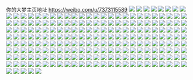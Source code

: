 你的大梦主页地址 https://weibo.com/u/7373115589 
![](https://wx4.sinaimg.cn/mw2000/0082YQbbly1h7hk4uh7chj32ap36cqv8.jpg) 
![](https://wx4.sinaimg.cn/mw2000/0082YQbbly1h7hk4wk5qbj32av36ckjo.jpg) 
![](https://wx4.sinaimg.cn/mw2000/0082YQbbly1h7hk4zrxk6j32c036p7wn.jpg) 
![](https://wx4.sinaimg.cn/mw2000/0082YQbbly1h7hk5297psj32c038xx6u.jpg) 
![](https://wx4.sinaimg.cn/mw2000/0082YQbbly1h7hk54ajlzj32c0340x6s.jpg) 
![](https://wx4.sinaimg.cn/mw2000/0082YQbbly1h7hk56bkj3j32c0369x6u.jpg) 
![](https://wx4.sinaimg.cn/mw2000/0082YQbbly1h7hk58vsgxj32c037hx6u.jpg) 
![](https://wx4.sinaimg.cn/mw2000/0082YQbbly1h7hk4sf7w9j32c0340qv8.jpg) 
![](https://wx4.sinaimg.cn/mw2000/0082YQbbly1h7hk5andekj32c0340b2c.jpg) 
![](https://wx4.sinaimg.cn/mw2000/0082YQbbly1h78kokza6kj32c038xe84.jpg) 
![](https://wx4.sinaimg.cn/mw2000/0082YQbbly1h78kow4urnj32c035de84.jpg) 
![](https://wx4.sinaimg.cn/mw2000/0082YQbbly1h78kp9f7rvj32c03651kx.jpg) 
![](https://wx4.sinaimg.cn/mw2000/0082YQbbly1h78kpr1q0xj32c035xtze.jpg) 
![](https://wx4.sinaimg.cn/mw2000/0082YQbbly1h78ko9tzejj32c03407j9.jpg) 
![](https://wx4.sinaimg.cn/mw2000/0082YQbbly1h78kq3b5m8j32c03417io.jpg) 
![](https://wx4.sinaimg.cn/mw2000/0082YQbbly1h78kqj8jjjj32c034tb2b.jpg) 
![](https://wx4.sinaimg.cn/mw2000/0082YQbbly1h78kqwtq75j32c035p1kx.jpg) 
![](https://wx4.sinaimg.cn/mw2000/0082YQbbly1h78kqz7eg1j31oo1tb4qp.jpg) 
![](https://wx4.sinaimg.cn/mw2000/0082YQbbly1h73dewf7ryj32c0340dn9.jpg) 
![](https://wx4.sinaimg.cn/mw2000/0082YQbbly1h72psgwg10j32c0340h2p.jpg) 
![](https://wx4.sinaimg.cn/mw2000/0082YQbbly1h72psdwk5xj32c03407qc.jpg) 
![](https://wx4.sinaimg.cn/mw2000/0082YQbbly1h72psjrlt6j32c0340au1.jpg) 
![](https://wx4.sinaimg.cn/mw2000/0082YQbbly1h72psndrjgj32c03404qs.jpg) 
![](https://wx4.sinaimg.cn/mw2000/0082YQbbly1h6vpmyaqf4j32c0340wlx.jpg) 
![](https://wx4.sinaimg.cn/mw2000/0082YQbbly1h6vpmzd08qj31yq27kn4y.jpg) 
![](https://wx4.sinaimg.cn/mw2000/0082YQbbly1h6vpn0w9ejj32c0340anz.jpg) 
![](https://wx4.sinaimg.cn/mw2000/0082YQbbly1h6vpn2nu9tj32c0340npf.jpg) 
![](https://wx4.sinaimg.cn/mw2000/0082YQbbly1h6vpmx5xxfj32c03407wj.jpg) 
![](https://wx4.sinaimg.cn/mw2000/0082YQbbly1h6vpn46lzjj32c0340u0y.jpg) 
![](https://wx4.sinaimg.cn/mw2000/0082YQbbly1h6k51ew53qj32c0340qpb.jpg) 
![](https://wx4.sinaimg.cn/mw2000/0082YQbbly1h6k51ckaklj32c0340e6t.jpg) 
![](https://wx4.sinaimg.cn/mw2000/0082YQbbly1h6k51h1zkqj32c03404ms.jpg) 
![](https://wx4.sinaimg.cn/mw2000/0082YQbbly1h6k51k4nu2j32c035uaul.jpg) 
![](https://wx4.sinaimg.cn/mw2000/0082YQbbly1h6k51mn57zj32c035eb2a.jpg) 
![](https://wx4.sinaimg.cn/mw2000/0082YQbbly1h6k51pcuhrj32c035ub2c.jpg) 
![](https://wx4.sinaimg.cn/mw2000/0082YQbbly1h6k51ruc26j32c0340u0z.jpg) 
![](https://wx4.sinaimg.cn/mw2000/0082YQbbly1h6k51uplm7j32c0340tvb.jpg) 
![](https://wx4.sinaimg.cn/mw2000/0082YQbbly1h6k51x3mx8j32c0340nlt.jpg) 
![](https://wx4.sinaimg.cn/mw2000/0082YQbbly1h6gjn644wvj32c035e1kx.jpg) 
![](https://wx4.sinaimg.cn/mw2000/0082YQbbly1h6gjn9r019j32bh340b2c.jpg) 
![](https://wx4.sinaimg.cn/mw2000/0082YQbbly1h6gjnhkhwtj32c033unp5.jpg) 
![](https://wx4.sinaimg.cn/mw2000/0082YQbbly1h6gjnk2xhij32c0340e2b.jpg) 
![](https://wx4.sinaimg.cn/mw2000/0082YQbbly1h6gjnmzj27j32c0340qv7.jpg) 
![](https://wx4.sinaimg.cn/mw2000/0082YQbbly1h6gjnpqnc9j32c0340axh.jpg) 
![](https://wx4.sinaimg.cn/mw2000/0082YQbbly1h6gjnu7xz7j329e340qva.jpg) 
![](https://wx4.sinaimg.cn/mw2000/0082YQbbly1h6gjnwdp54j32c035y4qr.jpg) 
![](https://wx4.sinaimg.cn/mw2000/0082YQbbly1h6gjnyt4kxj32b83407bw.jpg) 
![](https://wx4.sinaimg.cn/mw2000/0082YQbbly1h6gjo1qawsj32an3401kx.jpg) 
![](https://wx4.sinaimg.cn/mw2000/0082YQbbly1h6gjnep9p0j32c035ekjr.jpg) 
![](https://wx4.sinaimg.cn/mw2000/0082YQbbly1h6gjo5h4osj32c0340e81.jpg) 
![](https://wx4.sinaimg.cn/mw2000/0082YQbbly1h6gjo8ts3dj32c0340u10.jpg) 
![](https://wx4.sinaimg.cn/mw2000/0082YQbbly1h6gjobzl31j32c036ie77.jpg) 
![](https://wx4.sinaimg.cn/mw2000/0082YQbbly1h6gjofe3jxj32b83404qp.jpg) 
![](https://wx4.sinaimg.cn/mw2000/0082YQbbly1h6apwarnjoj32b2340u0z.jpg) 
![](https://wx4.sinaimg.cn/mw2000/0082YQbbly1h69ap403qej3203340ai0.jpg) 
![](https://wx4.sinaimg.cn/mw2000/0082YQbbly1h69ap79hvbj32c0340nb8.jpg) 
![](https://wx4.sinaimg.cn/mw2000/0082YQbbly1h69ap1cj2bj32062wahdu.jpg) 
![](https://wx4.sinaimg.cn/mw2000/0082YQbbly1h69ape8omgj32c0340e83.jpg) 
![](https://wx4.sinaimg.cn/mw2000/0082YQbbly1h69apa9h56j32c0340u0x.jpg) 
![](https://wx4.sinaimg.cn/mw2000/0082YQbbly1h69apncnhpj32c03624qr.jpg) 
![](https://wx4.sinaimg.cn/mw2000/0082YQbbly1h69apjordtj32c0340gs3.jpg) 
![](https://wx4.sinaimg.cn/mw2000/0082YQbbly1h69aph8h0sj31mt33yqf7.jpg) 
![](https://wx4.sinaimg.cn/mw2000/0082YQbbly1h69app7r6wj323k2z37wi.jpg) 
![](https://wx4.sinaimg.cn/mw2000/0082YQbbly1h69aps1bcpj32c0340kjl.jpg) 
![](https://wx4.sinaimg.cn/mw2000/0082YQbbly1h69apw2v0gj32c0340x6r.jpg) 
![](https://wx4.sinaimg.cn/mw2000/0082YQbbly1h61ufzr89bj32c0340152.jpg) 
![](https://wx4.sinaimg.cn/mw2000/0082YQbbly1h61ufk88cij32c03527wj.jpg) 
![](https://wx4.sinaimg.cn/mw2000/0082YQbbly1h61ufn56abj32c035qk84.jpg) 
![](https://wx4.sinaimg.cn/mw2000/0082YQbbly1h61ufpfwabj32c0340kjm.jpg) 
![](https://wx4.sinaimg.cn/mw2000/0082YQbbly1h61ufqnr7fj32c0352qis.jpg) 
![](https://wx4.sinaimg.cn/mw2000/0082YQbbly1h61ufs7tc3j32c035q7wi.jpg) 
![](https://wx4.sinaimg.cn/mw2000/0082YQbbly1h61uftluuhj32c03524qq.jpg) 
![](https://wx4.sinaimg.cn/mw2000/0082YQbbly1h61ufv9zllj32c034y4qs.jpg) 
![](https://wx4.sinaimg.cn/mw2000/0082YQbbly1h61ufx95rgj32c035ib2c.jpg) 
![](https://wx4.sinaimg.cn/mw2000/0082YQbbly1h5zff07ptsj325j2yqqh1.jpg) 
![](https://wx4.sinaimg.cn/mw2000/0082YQbbly1h5xhlb1nc2j31sc2dsgv2.jpg) 
![](https://wx4.sinaimg.cn/mw2000/0082YQbbly1h5xhlc7t9mj31sc2dsx6p.jpg) 
![](https://wx4.sinaimg.cn/mw2000/0082YQbbly1h5xhlft0i4j31sc2dsx6p.jpg) 
![](https://wx4.sinaimg.cn/mw2000/0082YQbbly1h5xhldldowj31sc2e8x6p.jpg) 
![](https://wx4.sinaimg.cn/mw2000/0082YQbbly1h5xhlemwmgj31sc2dsx6p.jpg) 
![](https://wx4.sinaimg.cn/mw2000/0082YQbbly1h5xhla204zj31sc2dsdpd.jpg) 
![](https://wx4.sinaimg.cn/mw2000/0082YQbbly1h5xhlhw0rqj31sc2dsn5i.jpg) 
![](https://wx4.sinaimg.cn/mw2000/0082YQbbly1h5xhlh0cfrj31sc2dsx6p.jpg) 
![](https://wx4.sinaimg.cn/mw2000/0082YQbbly1h5xhlixbshj31sc2dsu0x.jpg) 
![](https://wx4.sinaimg.cn/mw2000/0082YQbbly1h5lj38stupj30u0140wm0.jpg) 
![](https://wx4.sinaimg.cn/mw2000/0082YQbbly1h5lj3aco4lj30u0141afr.jpg) 
![](https://wx4.sinaimg.cn/mw2000/0082YQbbly1h5lj3biqnhj30u0140132.jpg) 
![](https://wx4.sinaimg.cn/mw2000/0082YQbbly1h5lj3cmi58j30u015fai7.jpg) 
![](https://wx4.sinaimg.cn/mw2000/0082YQbbly1h5lj3dq39kj30u0140wmx.jpg) 
![](https://wx4.sinaimg.cn/mw2000/0082YQbbly1h5lj3ex85fj30u014j48y.jpg) 
![](https://wx4.sinaimg.cn/mw2000/0082YQbbly1h5lj37tk9aj30u01eawpn.jpg) 
![](https://wx4.sinaimg.cn/mw2000/0082YQbbly1h5lj3fj52cj30ss19b44p.jpg) 
![](https://wx4.sinaimg.cn/mw2000/0082YQbbly1h5lj3gegdbj30u0140107.jpg) 
![](https://wx4.sinaimg.cn/mw2000/0082YQbbly1h5lj3hjgppj30u0140491.jpg) 
![](https://wx4.sinaimg.cn/mw2000/0082YQbbly1h5lj3ie8vjj30u014046n.jpg) 
![](https://wx4.sinaimg.cn/mw2000/0082YQbbly1h5huo84pz0j32c0340u0z.jpg) 
![](https://wx4.sinaimg.cn/mw2000/0082YQbbly1h5huodb0joj323x2vs1kz.jpg) 
![](https://wx4.sinaimg.cn/mw2000/0082YQbbly1h5huo61wsgj325t33t7wj.jpg) 
![](https://wx4.sinaimg.cn/mw2000/0082YQbbly1h5huoigcdfj32c034y1l2.jpg) 
![](https://wx4.sinaimg.cn/mw2000/0082YQbbly1h59y1v6xnjj32c0340qv9.jpg) 
![](https://wx4.sinaimg.cn/mw2000/0082YQbbly1h59y1xl68jj32c03401l2.jpg) 
![](https://wx4.sinaimg.cn/mw2000/0082YQbbly1h59y1s6ffwj32c0340u11.jpg) 
![](https://wx4.sinaimg.cn/mw2000/0082YQbbly1h59y1z8wmmj32c035anpe.jpg) 
![](https://wx4.sinaimg.cn/mw2000/0082YQbbly1h59y21w88bj31k6205hdt.jpg) 
![](https://wx4.sinaimg.cn/mw2000/0082YQbbly1h59y20km4mj32c0340hdu.jpg) 
![](https://wx4.sinaimg.cn/mw2000/0082YQbbly1h59y23zifgj32c0340u10.jpg) 
![](https://wx4.sinaimg.cn/mw2000/0082YQbbly1h59y24n0kvj31sc2dskjl.jpg) 
![](https://wx4.sinaimg.cn/mw2000/0082YQbbly1h59y25biovj33402c04qr.jpg) 
![](https://wx4.sinaimg.cn/mw2000/0082YQbbly1h4q5rj96c9j32c036y1ky.jpg) 
![](https://wx4.sinaimg.cn/mw2000/0082YQbbly1h4q5rm4uwfj32c032i7wk.jpg) 
![](https://wx4.sinaimg.cn/mw2000/0082YQbbly1h4q5rn6v4pj32c038mhdu.jpg) 
![](https://wx4.sinaimg.cn/mw2000/0082YQbbly1h4q5ricwsqj32c037m1l0.jpg) 
![](https://wx4.sinaimg.cn/mw2000/0082YQbbly1h4q5rp4kgaj32c03407wk.jpg) 
![](https://wx4.sinaimg.cn/mw2000/0082YQbbly1h4q5rpxw52j32c0396e82.jpg) 
![](https://wx4.sinaimg.cn/mw2000/0082YQbbly1h4q5rs40k7j32c03404qs.jpg) 
![](https://wx4.sinaimg.cn/mw2000/0082YQbbly1h4eo5cvdcfj31rq340b2a.jpg) 
![](https://wx4.sinaimg.cn/mw2000/0082YQbbly1h4eo5ei5etj31tp340kjm.jpg) 
![](https://wx4.sinaimg.cn/mw2000/0082YQbbly1h4eo5haxbjj31vh33vqv6.jpg) 
![](https://wx4.sinaimg.cn/mw2000/0082YQbbly1h4eo5azbwbj31he33px6p.jpg) 
![](https://wx4.sinaimg.cn/mw2000/0082YQbbly1h4eo5i8jdbj31ym33j4qp.jpg) 
![](https://wx4.sinaimg.cn/mw2000/0082YQbbly1h4dqmo2tjlj31sg2ds7wh.jpg) 
![](https://wx4.sinaimg.cn/mw2000/0082YQbbly1h4dqmn5qu3j31ir2cjkjl.jpg) 
![](https://wx4.sinaimg.cn/mw2000/0082YQbbly1h4dqmozekpj31sg2de4qp.jpg) 
![](https://wx4.sinaimg.cn/mw2000/0082YQbbly1h4dqmpvfvtj31sg2e67wh.jpg) 
![](https://wx4.sinaimg.cn/mw2000/0082YQbbly1h4dqmuw98ij31sg2dsnpd.jpg) 
![](https://wx4.sinaimg.cn/mw2000/0082YQbbly1h43otmcnljj32c0340e81.jpg) 
![](https://wx4.sinaimg.cn/mw2000/0082YQbbly1h43otmy2owj32c0340u0x.jpg) 
![](https://wx4.sinaimg.cn/mw2000/0082YQbbly1h43otniiewj32c0340x6p.jpg) 
![](https://wx4.sinaimg.cn/mw2000/0082YQbbly1h43oto3byhj32c0340x6p.jpg) 
![](https://wx4.sinaimg.cn/mw2000/0082YQbbly1h43otltlumj32c0340kjl.jpg) 
![](https://wx4.sinaimg.cn/mw2000/0082YQbbly1h43ou9mzdnj32c0340kjl.jpg) 
![](https://wx4.sinaimg.cn/mw2000/0082YQbbly1h3vbsptxobj32c0340npe.jpg) 
![](https://wx4.sinaimg.cn/mw2000/0082YQbbly1h3vbsqkxbbj32c0340hdu.jpg) 
![](https://wx4.sinaimg.cn/mw2000/0082YQbbly1h3vbsoyn4qj32c0340hdu.jpg) 
![](https://wx4.sinaimg.cn/mw2000/0082YQbbly1h3jsljtorhj31sc2cgqv5.jpg) 
![](https://wx4.sinaimg.cn/mw2000/0082YQbbly1h3jslknt4lj31sc2dcu0x.jpg) 
![](https://wx4.sinaimg.cn/mw2000/0082YQbbly1h3hcsksjo1j32c03404qp.jpg) 
![](https://wx4.sinaimg.cn/mw2000/0082YQbbly1h3hcslng9fj32c0340u0a.jpg) 
![](https://wx4.sinaimg.cn/mw2000/0082YQbbly1h3hcsk4h08j32c03407mu.jpg) 
![](https://wx4.sinaimg.cn/mw2000/0082YQbbly1h3a2m6ed4bj32662w8u0z.jpg) 
![](https://wx4.sinaimg.cn/mw2000/0082YQbbly1h3a2m76t3fj32c0340x6p.jpg) 
![](https://wx4.sinaimg.cn/mw2000/0082YQbbly1h3a2m94z17j32c033ihdu.jpg) 
![](https://wx4.sinaimg.cn/mw2000/0082YQbbly1h3a2mcvnajj32512va4qs.jpg) 
![](https://wx4.sinaimg.cn/mw2000/0082YQbbly1h3a2mffrfqj32c03401l1.jpg) 
![](https://wx4.sinaimg.cn/mw2000/0082YQbbly1h3a2m534ftj32c03407wj.jpg) 
![](https://wx4.sinaimg.cn/mw2000/0082YQbbly1h3a2mj4kk9j329b30f7wj.jpg) 
![](https://wx4.sinaimg.cn/mw2000/0082YQbbly1h3a2mkf8lwj32842yuu0z.jpg) 
![](https://wx4.sinaimg.cn/mw2000/0082YQbbly1h3a2mhsw5cj32c03401ky.jpg) 
![](https://wx4.sinaimg.cn/mw2000/0082YQbbly1h2sjnlhe8dj30u0140thd.jpg) 
![](https://wx4.sinaimg.cn/mw2000/0082YQbbly1h2sjnmskguj30u014012d.jpg) 
![](https://wx4.sinaimg.cn/mw2000/0082YQbbly1h2sjnnydkdj30u0140n5c.jpg) 
![](https://wx4.sinaimg.cn/mw2000/0082YQbbly1h2sjnpfem1j30u0140dof.jpg) 
![](https://wx4.sinaimg.cn/mw2000/0082YQbbly1h2sjnqnjtlj30u01407d3.jpg) 
![](https://wx4.sinaimg.cn/mw2000/0082YQbbly1h2sjns70ewj30u0140gwj.jpg) 
![](https://wx4.sinaimg.cn/mw2000/0082YQbbly1h2s0m2e46ej32c0340qv6.jpg) 
![](https://wx4.sinaimg.cn/mw2000/0082YQbbly1h2s0m4pwrej32c0340qv6.jpg) 
![](https://wx4.sinaimg.cn/mw2000/0082YQbbly1h2s0m6c906j32c03404qq.jpg) 
![](https://wx4.sinaimg.cn/mw2000/0082YQbbly1h2qs6owxxgj32c0340npd.jpg) 
![](https://wx4.sinaimg.cn/mw2000/0082YQbbly1h2qs6o7li9j32c033uhdu.jpg) 
![](https://wx4.sinaimg.cn/mw2000/0082YQbbly1h2pno84w3mj32c0340u0z.jpg) 
![](https://wx4.sinaimg.cn/mw2000/0082YQbbly1h2pno6foz2j32c0340u0z.jpg) 
![](https://wx4.sinaimg.cn/mw2000/0082YQbbly1h2pno9xh88j32c0340e83.jpg) 
![](https://wx4.sinaimg.cn/mw2000/0082YQbbly1h2pnobf46mj32c0340npf.jpg) 
![](https://wx4.sinaimg.cn/mw2000/0082YQbbly1h2pnocm616j32c0340hdv.jpg) 
![](https://wx4.sinaimg.cn/mw2000/0082YQbbly1h2pnodzlf6j32c0340e83.jpg) 
![](https://wx4.sinaimg.cn/mw2000/0082YQbbly1h2pnof99rmj32c0340b2b.jpg) 
![](https://wx4.sinaimg.cn/mw2000/0082YQbbly1h2pnogphopj32c0340e83.jpg) 
![](https://wx4.sinaimg.cn/mw2000/0082YQbbly1h2pnoihzg7j32c0340qv6.jpg) 
![](https://wx4.sinaimg.cn/mw2000/0082YQbbly1h2og57vsk8j30u0140dsl.jpg) 
![](https://wx4.sinaimg.cn/mw2000/0082YQbbly1h2og59o4sej30u0140gwb.jpg) 
![](https://wx4.sinaimg.cn/mw2000/0082YQbbly1h2og5ags4yj30u014049t.jpg) 
![](https://wx4.sinaimg.cn/mw2000/0082YQbbly1h2og5b6ioyj30u0140n6r.jpg) 
![](https://wx4.sinaimg.cn/mw2000/0082YQbbly1h2og5byyvgj30u014048w.jpg) 
![](https://wx4.sinaimg.cn/mw2000/0082YQbbly1h2og5cpxgij30u014013n.jpg) 
![](https://wx4.sinaimg.cn/mw2000/0082YQbbly1h2og5dgs29j30u0140qed.jpg) 
![](https://wx4.sinaimg.cn/mw2000/0082YQbbly1h2gguuudpfj32c03401kz.jpg) 
![](https://wx4.sinaimg.cn/mw2000/0082YQbbly1h2gguw5g5jj32c0340x6q.jpg) 
![](https://wx4.sinaimg.cn/mw2000/0082YQbbly1h2ggux8mdfj32aw2zd7wi.jpg) 
![](https://wx4.sinaimg.cn/mw2000/0082YQbbly1h2gguzwzkfj32c0340b2b.jpg) 
![](https://wx4.sinaimg.cn/mw2000/0082YQbbly1h2gguti2foj32c03404qr.jpg) 
![](https://wx4.sinaimg.cn/mw2000/0082YQbbly1h2e6uw0rzlj32c0340b2c.jpg) 
![](https://wx4.sinaimg.cn/mw2000/0082YQbbly1h2e6uyj3gzj32c0340e83.jpg) 
![](https://wx4.sinaimg.cn/mw2000/0082YQbbly1h2e6v0bmgsj32c0340qv7.jpg) 
![](https://wx4.sinaimg.cn/mw2000/0082YQbbly1h2e6uu03yaj32c03401l0.jpg) 
![](https://wx4.sinaimg.cn/mw2000/0082YQbbly1h2e6v2oxypj32c033ux6r.jpg) 
![](https://wx4.sinaimg.cn/mw2000/0082YQbbly1h2e6v5bkbdj32c0340kjp.jpg) 
![](https://wx4.sinaimg.cn/mw2000/0082YQbbly1h2e6v6ll7ej32c03401ky.jpg) 
![](https://wx4.sinaimg.cn/mw2000/0082YQbbly1h2e6v90qcpj32c03407wl.jpg) 
![](https://wx4.sinaimg.cn/mw2000/0082YQbbly1h2e6vavqlyj32c03404qr.jpg) 
![](https://wx4.sinaimg.cn/mw2000/0082YQbbly1h1xlegf0euj32c0340b2b.jpg) 
![](https://wx4.sinaimg.cn/mw2000/0082YQbbly1h1xlei0j8jj32c03401kz.jpg) 
![](https://wx4.sinaimg.cn/mw2000/0082YQbbly1h1xleepdz6j32c0340qv6.jpg) 
![](https://wx4.sinaimg.cn/mw2000/0082YQbbly1h1v32lpmn0j32c0340x6r.jpg) 
![](https://wx4.sinaimg.cn/mw2000/0082YQbbly1h1v32y15z8j32c03404qs.jpg) 
![](https://wx4.sinaimg.cn/mw2000/0082YQbbly1h1v32nkdinj32c03404qs.jpg) 
![](https://wx4.sinaimg.cn/mw2000/0082YQbbly1h1v32jppzhj32c0340x6q.jpg) 
![](https://wx4.sinaimg.cn/mw2000/0082YQbbly1h1v32ou70mj32c0340x6r.jpg) 
![](https://wx4.sinaimg.cn/mw2000/0082YQbbly1h1v32qar5gj32c03407wk.jpg) 
![](https://wx4.sinaimg.cn/mw2000/0082YQbbly1h1v32rilf4j324r2uce82.jpg) 
![](https://wx4.sinaimg.cn/mw2000/0082YQbbly1h1v32sspwgj328c2z4x6q.jpg) 
![](https://wx4.sinaimg.cn/mw2000/0082YQbbly1h1v32ulg5cj32c03404qs.jpg) 
![](https://wx4.sinaimg.cn/mw2000/0082YQbbly1h1v32wkbukj32c0340qv7.jpg) 
![](https://wx4.sinaimg.cn/mw2000/0082YQbbly1h1v32zl3i9j32c0340qv7.jpg) 
![](https://wx4.sinaimg.cn/mw2000/0082YQbbly1h1m3iko7z9j32c0340x6p.jpg) 
![](https://wx4.sinaimg.cn/mw2000/0082YQbbly1h1m3ilcgmjj32c0340kjm.jpg) 
![](https://wx4.sinaimg.cn/mw2000/0082YQbbly1h1m3imav4tj32c03401ky.jpg) 
![](https://wx4.sinaimg.cn/mw2000/0082YQbbly1h1iy1it3kvj30u01407bq.jpg) 
![](https://wx4.sinaimg.cn/mw2000/0082YQbbly1h1iy1j4h53j30u01bvaj4.jpg) 
![](https://wx4.sinaimg.cn/mw2000/0082YQbbly1h1iy1jd4yhj30u01407a9.jpg) 
![](https://wx4.sinaimg.cn/mw2000/0082YQbbly1h1iy1idb9mj30u0140dm8.jpg) 
![](https://wx4.sinaimg.cn/mw2000/0082YQbbly1h1iy1jjfcyj30u01407ae.jpg) 
![](https://wx4.sinaimg.cn/mw2000/0082YQbbly1h1iy1jto6ej30u0140wjq.jpg) 
![](https://wx4.sinaimg.cn/mw2000/0082YQbbly1h1iy1k2jmmj30u01400yd.jpg) 
